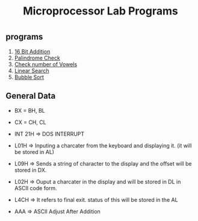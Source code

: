 # <h1 align="center">Microprocessor Lab Programs<h1>

## programs

1. [16 Bit Addition](16BitAdd.asm)
2. [Palindrome Check](palindrome.asm)
3. [Check number of Vowels](vowelcheck.asm)
4. [Linear Search](search.asm)
5. [Bubble Sort](BubbleSort.asm)

## General Data

* BX = BH, BL
* CX = CH, CL

* INT 21H => DOS INTERRUPT

* L01H => Inputing a charcater from the keyboard and displaying it. (it will be stored in AL)

* L09H => Sends a string of character to the display and the offset will be stored in DX.

* L02H =>  Ouput a charcater in the display and will be stored in DL in ASCII code form.

* L4CH => It refers to final exit. status of this will be stored in the AL  

* AAA => ASCII Adjust After Addition

